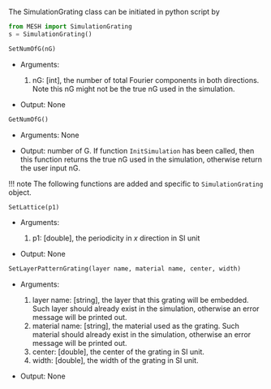 The SimulationGrating class can be initiated in python script by
```python
from MESH import SimulationGrating
s = SimulationGrating()
```

```python
SetNumOfG(nG)
```
* Arguments:
    1. nG: [int], the number of total Fourier components in both directions. Note this nG might not be the true nG used in the simulation.

* Output: None


```python
GetNumOfG()
```
* Arguments: None

* Output: number of G. If function `InitSimulation` has been called, then this function returns the true nG used in the simulation, otherwise return the user input nG.


!!! note
    The following functions are added and specific to `SimulationGrating` object.

```python
SetLattice(p1)
```
* Arguments:
    1. p1: [double], the periodicity in $x$ direction in SI unit

* Output: None

```python
SetLayerPatternGrating(layer name, material name, center, width)
```
* Arguments:
    1. layer name: [string], the layer that this grating will be embedded. Such layer should already exist in the simulation, otherwise an error message will be printed out.
    2. material name: [string],  the material used as the grating. Such material should already exist in the simulation, otherwise an error message will be printed out.
    3. center: [double], the center of the grating in SI unit.
    4. width: [double], the width of the grating in SI unit.

* Output: None
